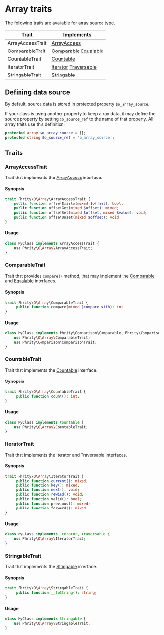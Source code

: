 # Array traits

The following traits are available for array source type.

| Trait | Implements |
| --- | --- |
| ArrayAccessTrait | [ArrayAccess](https://www.php.net/manual/en/class.arrayaccess.php) |
| ComparableTrait | [Comparable](https://github.com/sirn-se/phrity-comparison) [Equalable](https://github.com/sirn-se/phrity-comparison) |
| CountableTrait | [Countable](https://www.php.net/manual/en/class.countable.php) |
| IteratorTrait | [Iterator](https://www.php.net/manual/en/class.iterator.php) [Traversable](https://www.php.net/manual/en/class.traversable.php) |
| StringableTrait | [Stringable](https://www.php.net/manual/en/class.stringable) |

## Defining data source

By default, source data is stored in protected property `$o_array_source`.

If your class is using another property to keep array data, it may define the source property by setting
`$o_source_ref` to the name of that property. All array traits use this definition;

```php
protected array $o_array_source = [];
protected string $o_source_ref = 'o_array_source';
```

## Traits

### ArrayAccessTrait

Trait that implements the [ArrayAccess](https://www.php.net/manual/en/class.arrayaccess.php) interface.

#### Synopsis
```php
trait Phrity\O\Array\ArrayAccessTrait {
    public function offsetExists(mixed $offset): bool;
    public function offsetGet(mixed $offset): mixed;
    public function offsetSet(mixed $offset, mixed $value): void;
    public function offsetUnset(mixed $offset): void
}
```

#### Usage
```php
class MyClass implements ArrayAccessTrait {
    use Phrity\O\Array\ArrayAccessTrait;
}
```

### ComparableTrait

Trait that provides `compare()` method, that may implement the [Comparable](https://github.com/sirn-se/phrity-comparison) and
[Equalable](https://github.com/sirn-se/phrity-comparison) interfaces.

#### Synopsis
```php
trait Phrity\O\Array\ComparableTrait {
     public function compare(mixed $compare_with): int
}
```

#### Usage
```php
class MyClass implements Phrity\Comparison\Comparable, Phrity\Comparison\Equalable {
    use Phrity\O\Array\ComparableTrait;
    use Phrity\Comparison\ComparisonTrait;
}
```

### CountableTrait

Trait that implements the [Countable](https://www.php.net/manual/en/class.countable.php) interface.

#### Synopsis
```php
trait Phrity\O\Array\CountableTrait {
     public function count(): int;
}
```

#### Usage
```php
class MyClass implements Countable {
    use Phrity\O\Array\CountableTrait;
}
```

### IteratorTrait

Trait that implements the [Iterator](https://www.php.net/manual/en/class.iterator.php) and
[Traversable](https://www.php.net/manual/en/class.traversable.php) interfaces.

#### Synopsis
```php
trait Phrity\O\Array\IteratorTrait {
     public function current(): mixed;
     public function key(): mixed;
     public function next(): void;
     public function rewind(): void;
     public function valid(): bool;
     public function previous(): mixed;
     public function forward(): mixed
}
```

#### Usage
```php
class MyClass implements Iterator, Traversable {
    use Phrity\O\Array\IteratorTrait;
}
```

### StringableTrait

Trait that implements the [Stringable](https://www.php.net/manual/en/class.stringable) interface.

#### Synopsis
```php
trait Phrity\O\Array\StringableTrait {
     public function __toString(): string;
}
```

#### Usage
```php
class MyClass implements Stringable {
    use Phrity\O\Array\StringableTrait;
}
```